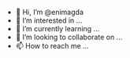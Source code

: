 - 👋 Hi, I’m @enimagda
- 👀 I’m interested in ...
- 🌱 I’m currently learning ...
- 💞️ I’m looking to collaborate on ...
- 📫 How to reach me ...

<!---
enimagda/enimagda is a ✨ special ✨ repository because its `README.md` (this file) appears on your GitHub profile.
You can click the Preview link to take a look at your changes.
--->
